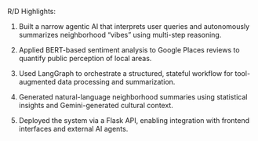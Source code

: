 R/D Highlights:

1. Built a narrow agentic AI that interprets user queries and autonomously summarizes neighborhood “vibes” using multi-step reasoning.

2. Applied BERT-based sentiment analysis to Google Places reviews to quantify public perception of local areas.

3. Used LangGraph to orchestrate a structured, stateful workflow for tool-augmented data processing and summarization.

4. Generated natural-language neighborhood summaries using statistical insights and Gemini-generated cultural context.

5. Deployed the system via a Flask API, enabling integration with frontend interfaces and external AI agents.